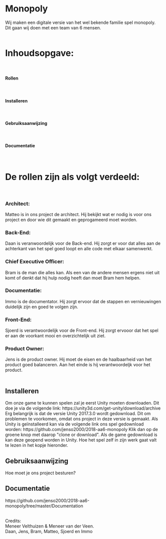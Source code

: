 # Monopoly 

Wij maken een digitale versie van het wel bekende familie spel monopoly. <br>
Dit gaan wij doen met een team van 6 mensen. <br>
<br>


<h1>Inhoudsopgave:</h1> <br>
<h4>Rollen</h4><br>
<h4>Installeren </h4><br>
<h4>Gebruiksaanwijzing</h4><br>
<h4>Documentatie</h4><br>

# De rollen zijn als volgt verdeeld: <br>
<br>
<H3> Architect:</H3>  Matteo is in ons project de architect. Hij bekijkt wat er nodig is voor ons project en door wie dit gemaakt en geprogameerd moet worden. <br>

<H3>Back-End:</H3> Daan is veranwoordelijk voor de Back-end. Hij zorgt er voor dat alles aan de achterkant van het spel goed loopt en alle code met elkaar samenwerkt. <br>

<H3>Chief Executive Officer:</H3> Bram is de man die alles kan. Als een van de andere mensen ergens niet uit komt of denkt dat hij hulp nodig heeft dan moet Bram hem helpen. <br>

<H3>Documentatie:</H3> Immo is de documentator. Hij zorgt ervoor dat de stappen en vernieuwingen duidelijk zijn en goed te volgen zijn.

<H3>Front-End:</H3> Sjoerd is verantwoordelijk voor de Front-end. Hij zorgt ervooor dat het spel er aan de voorkant mooi en overzichtelijk uit ziet. <br>

<H3>Product Owner:</H3> Jens is de product owner. Hij moet de eisen en de haalbaarheid van het product goed balanceren. Aan het einde is hij verantwoordeljk voor het product. <br>
<br>
<h2>Installeren </h2>
Om onze game te kunnen spelen zal je eerst Unity moeten downloaden. Dit doe je via de volgende link: https://unity3d.com/get-unity/download/archive Erg belangrijk is dat de versie Unity 2017.3.0 wordt gedownload. Dit om problemen te voorkomen, omdat ons project in deze versie is gemaakt. Als Unity is geïnstalleerd kan via de volgende link ons spel gedownload worden: https://github.com/jenso2000/2018-aa6-monopoly Klik dan op de groene knop met daarop "clone or download". Als de game gedownload is kan deze geopend worden in Unity. Hoe het spel zelf in zijn werk gaat valt te lezen in het kopje hieronder.


<h2>Gebruiksaanwijzing</h2>
Hoe moet je ons project besturen?


<h2>Documentatie</h2>
https://github.com/jenso2000/2018-aa6-monopoly/tree/master/Documentation<br>
<br>

Credits: <br>
Meneer Velthuizen & Meneer van der Veen. <br>
Daan, Jens, Bram, Matteo, Sjoerd en Immo<br>

